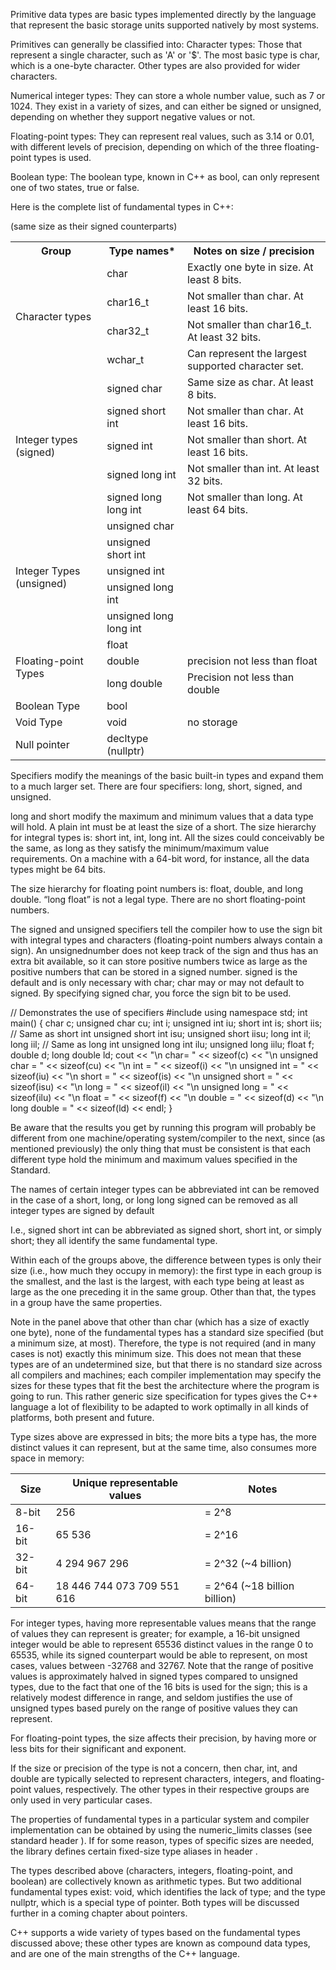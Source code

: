 Primitive data types are basic types implemented directly by the language that represent the basic storage units supported natively by most systems.

Primitives can generally be classified into:
  Character types: Those that represent a single character, such as 'A' or '$'. The most basic type is char, which is a one-byte character. Other types are also provided for wider characters.

  Numerical integer types: They can store a whole number value, such as 7 or 1024. They exist in a variety of sizes, and can either be signed or unsigned, depending on whether they support negative values or not.

  Floating-point types: They can represent real values, such as 3.14 or 0.01, with different levels of precision, depending on which of the three floating-point types is used.

  Boolean type: The boolean type, known in C++ as bool, can only represent one of two states, true or false.


Here is the complete list of fundamental types in C++:
<table>
 <tr>
   <th>Group</th>
   <th>Type names*</th>
   <th>Notes on size / precision </th>
 </tr>
 <tr>
   <td rowspan="4">Character types</td>
   <td>char</td>
   <td>Exactly one byte in size. At least 8 bits.</td>
 </tr>
 <tr>
   <td>char16_t</td>
   <td>Not smaller than char. At least 16 bits.</td>
 </tr>
 <tr>
   <td>char32_t</td>
   <td>Not smaller than char16_t. At least 32 bits.</td>
 </tr>
 <tr>
   <td>wchar_t</td>
   <td>Can represent the largest supported character set.</td>
 </tr>
 <tr>
  <td rowspan="5">Integer types (signed)</td>
  <td>signed char</td>
  <td>Same size as char. At least 8 bits.</td>
 </tr>
 <tr>
  <td>signed short int</td>
  <td>Not smaller than char. At least 16 bits.</td>
 </tr>
 <tr>
  <td>signed int</td>
  <td>Not smaller than short. At least 16 bits.</td>
 </tr>
 <tr>
  <td>signed long int</td>
  <td>Not smaller than int. At least 32 bits.</td>
 </tr>
 <tr>
  <td>signed long long int</td>
  <td>Not smaller than long. At least 64 bits.</td>
 </tr>
 <tr>
  <td rowspan="5">Integer Types (unsigned)</td>
  <td>unsigned char</td>
  <tdrowspan="5">(same size as their signed counterparts)</td>
 </tr>
 <tr>
  <td>unsigned short int</td>
 </tr>
 <tr>
  <td>unsigned int</td>
 </tr>
 <tr>
  <td>unsigned long int</td>
 </tr>
 <tr>
  <td>unsigned long long int</td>
 </tr>
 <tr>
  <td rowspan="3">Floating-point Types</td>
  <td>float</td>
  <td></td>
 </tr>
 <tr>
  <td>double</td>
  <td>precision not less than float</td>
 </tr>
 <tr>
  <td>long double</td>
  <td>Precision not less than double</td>
 </tr>
 <tr>
  <td>Boolean Type</td>
  <td>bool</td>
  <td></td>
 </tr>
 <tr>
  <td>Void Type</td>
  <td>void</td>
  <td>no storage</td>
 </tr>
 <tr>
  <td>Null pointer</td>
  <td>decltype (nullptr)</td>
  <td></td>
 </tr>
</table>



Specifiers modify the meanings of the basic built-in types and
expand them to a much larger set. There are four specifiers: long,
short, signed, and unsigned.

long and short modify the maximum and minimum values that a data type will hold. A plain int must be at least the size of a short. The size hierarchy for integral types is: short int, int, long int. All the sizes could conceivably be the same, as long as they satisfy the minimum/maximum value requirements. On a machine with a 64-bit word, for instance, all the data types might be 64 bits.

The size hierarchy for floating point numbers is: float, double, and long double. “long float” is not a legal type. There are no short floating-point numbers.

The signed and unsigned specifiers tell the compiler how to use
the sign bit with integral types and characters (floating-point
numbers always contain a sign). An unsignednumber does not
keep track of the sign and thus has an extra bit available, so it can
store positive numbers twice as large as the positive numbers that
can be stored in a signed number. signed is the default and is only
necessary with char; char may or may not default to signed. By
specifying signed char, you force the sign bit to be used.

  // Demonstrates the use of specifiers
  #include <iostream>
  using namespace std;
  int main()
  {
  	char c;
  	unsigned char cu;
  	int i;
  	unsigned int iu;
  	short int is;
  	short iis; // Same as short int
  	unsigned short int isu;
  	unsigned short iisu;
  	long int il;
  	long iil; // Same as long int
  	unsigned long int ilu;
  	unsigned long iilu;
  	float f;
  	double d;
  	long double ld;
  	cout
  		<< "\n char= " << sizeof(c)
  		<< "\n unsigned char = " << sizeof(cu)
  		<< "\n int = " << sizeof(i)
  		<< "\n unsigned int = " << sizeof(iu)
  		<< "\n short = " << sizeof(is)
  		<< "\n unsigned short = " << sizeof(isu)
  		<< "\n long = " << sizeof(il)
  		<< "\n unsigned long = " << sizeof(ilu)
  		<< "\n float = " << sizeof(f)
  		<< "\n double = " << sizeof(d)
  		<< "\n long double = " << sizeof(ld)
  		<< endl;
  }

Be aware that the results you get by running this program will probably be different from one machine/operating system/compiler to the next, since (as mentioned previously) the only thing that must be consistent is that each different type hold the minimum and maximum values specified in the Standard.

The names of certain integer types can be abbreviated
  int can be removed in the case of a short, long, or long long
  signed can be removed as all integer types are signed by default

I.e., signed short int can be abbreviated as signed short, short int, or simply short; they all identify the same fundamental type.

Within each of the groups above, the difference between types is only their size (i.e., how much they occupy in memory): the first type in each group is the smallest, and the last is the largest, with each type being at least as large as the one preceding it in the same group. Other than that, the types in a group have the same properties.

Note in the panel above that other than char (which has a size of exactly one byte), none of the fundamental types has a standard size specified (but a minimum size, at most). Therefore, the type is not required (and in many cases is not) exactly this minimum size. This does not mean that these types are of an undetermined size, but that there is no standard size across all compilers and machines; each compiler implementation may specify the sizes for these types that fit the best the architecture where the program is going to run. This rather generic size specification for types gives the C++ language a lot of flexibility to be adapted to work optimally in all kinds of platforms, both present and future.

Type sizes above are expressed in bits; the more bits a type has, the more distinct values it can represent, but at the same time, also consumes more space in memory:

| Size | Unique representable values | Notes |
|------|-----------------------------|-------|
| 8-bit | 256 | = 2^8 |
| 16-bit | 65 536 | = 2^16 |
| 32-bit | 4 294 967 296 | = 2^32 (~4 billion) |
| 64-bit | 18 446 744 073 709 551 616 | = 2^64 (~18 billion billion) |

For integer types, having more representable values means that the range of values they can represent is greater; for example, a 16-bit unsigned integer would be able to represent 65536 distinct values in the range 0 to 65535, while its signed counterpart would be able to represent, on most cases, values between -32768 and 32767. Note that the range of positive values is approximately halved in signed types compared to unsigned types, due to the fact that one of the 16 bits is used for the sign; this is a relatively modest difference in range, and seldom justifies the use of unsigned types based purely on the range of positive values they can represent.

For floating-point types, the size affects their precision, by having more or less bits for their significant and exponent.

If the size or precision of the type is not a concern, then char, int, and double are typically selected to represent characters, integers, and floating-point values, respectively. The other types in their respective groups are only used in very particular cases.

The properties of fundamental types in a particular system and compiler implementation can be obtained by using the numeric_limits classes (see standard header <limits>). If for some reason, types of specific sizes are needed, the library defines certain fixed-size type aliases in header <cstdint>.

The types described above (characters, integers, floating-point, and boolean) are collectively known as arithmetic types. But two additional fundamental types exist: void, which identifies the lack of type; and the type nullptr, which is a special type of pointer. Both types will be discussed further in a coming chapter about pointers.

C++ supports a wide variety of types based on the fundamental types discussed above; these other types are known as compound data types, and are one of the main strengths of the C++ language.

